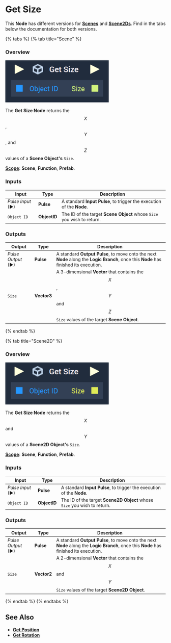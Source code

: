 # Get Size

This **Node** has different versions for [**Scenes**](../../../objects-and-types/project-objects/scene.md) and [**Scene2Ds**](../../../objects-and-types/project-objects/scene2d.md). Find in the tabs below the documentation for both versions.

{% tabs %}
{% tab title="Scene" %}
### Overview

![The Get Size Node.](../../../.gitbook/assets/getsizenode-3d.png)

The **Get Size Node** returns the $$X$$, $$Y$$, and $$Z$$ values of a **Scene Object's** `Size`.

[**Scope**](../../overview.md#scopes): **Scene**, **Function**, **Prefab**.

### Inputs

| Input             | Type         | Description                                                            |
| ----------------- | ------------ | ---------------------------------------------------------------------- |
| _Pulse Input_ (►) | **Pulse**    | A standard **Input Pulse**, to trigger the execution of the **Node**.  |
| `Object ID`       | **ObjectID** | The ID of the target **Scene Object** whose `Size` you wish to return. |

### Outputs

| Output             | Type        | Description                                                                                                                            |
| ------------------ | ----------- | -------------------------------------------------------------------------------------------------------------------------------------- |
| _Pulse Output_ (►) | **Pulse**   | A standard **Output Pulse**, to move onto the next **Node** along the **Logic Branch**, once this **Node** has finished its execution. |
| `Size`             | **Vector3** | A 3-dimensional **Vector** that contains the $$X$$, $$Y$$ and $$Z$$ `Size` values of the target **Scene Object**.                      |
{% endtab %}

{% tab title="Scene2D" %}
### Overview

![The Get Size Node.](../../../.gitbook/assets/getsizenode.png)

The **Get Size Node** returns the $$X$$ and $$Y$$ values of a **Scene2D Object's** `Size`.

[**Scope**](../../overview.md#scopes): **Scene**, **Function**, **Prefab**.

### Inputs

| Input             | Type         | Description                                                              |
| ----------------- | ------------ | ------------------------------------------------------------------------ |
| _Pulse Input_ (►) | **Pulse**    | A standard **Input Pulse**, to trigger the execution of the **Node**.    |
| `Object ID`       | **ObjectID** | The ID of the target **Scene2D Object** whose `Size` you wish to return. |

### Outputs

| Output             | Type        | Description                                                                                                                            |
| ------------------ | ----------- | -------------------------------------------------------------------------------------------------------------------------------------- |
| _Pulse Output_ (►) | **Pulse**   | A standard **Output Pulse**, to move onto the next **Node** along the **Logic Branch**, once this **Node** has finished its execution. |
| `Size`             | **Vector2** | A 2-dimensional **Vector** that contains the $$X$$ and $$Y$$ `Size` values of the target **Scene2D Object**.                           |
{% endtab %}
{% endtabs %}

## See Also

* [**Get Position**](get-position.md)
* [**Get Rotation**](get-rotation.md)

